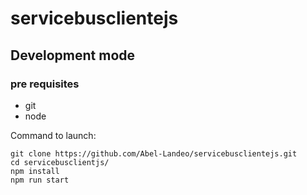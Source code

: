 # servicebusclientejs

## Development mode
### pre requisites
- git
- node

Command to launch:
```console
git clone https://github.com/Abel-Landeo/servicebusclientejs.git
cd servicebusclientjs/
npm install
npm run start